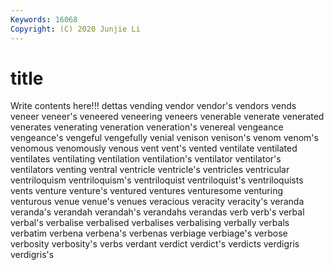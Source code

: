 ```yaml
---
Keywords: 16068
Copyright: (C) 2020 Junjie Li
---
```


# title

Write contents here!!!
dettas 
vending 
vendor 
vendor's 
vendors 
vends 
veneer 
veneer's 
veneered 
veneering
veneers 
venerable 
venerate 
venerated 
venerates 
venerating 
veneration 
veneration's 
venereal 
vengeance
vengeance's 
vengeful 
vengefully 
venial 
venison 
venison's 
venom 
venom's 
venomous 
venomously
venous 
vent 
vent's 
vented 
ventilate 
ventilated 
ventilates 
ventilating 
ventilation 
ventilation's
ventilator 
ventilator's 
ventilators 
venting 
ventral 
ventricle 
ventricle's 
ventricles 
ventricular 
ventriloquism
ventriloquism's 
ventriloquist 
ventriloquist's 
ventriloquists 
vents 
venture 
venture's 
ventured 
ventures 
venturesome
venturing 
venturous 
venue 
venue's 
venues 
veracious 
veracity 
veracity's 
veranda 
veranda's
verandah 
verandah's 
verandahs 
verandas 
verb 
verb's 
verbal 
verbal's 
verbalise 
verbalised
verbalises 
verbalising 
verbally 
verbals 
verbatim 
verbena 
verbena's 
verbenas 
verbiage 
verbiage's
verbose 
verbosity 
verbosity's 
verbs 
verdant 
verdict 
verdict's 
verdicts 
verdigris 
verdigris's
